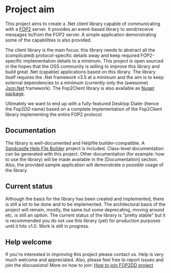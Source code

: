 # Project aim
This project aims to create a .Net client library capable of communicating with a [FOP2](http://fop2.com) server. It provides an event-based library to send/receive messages to/from the FOP2 server. A simple application demonstrating some of the capabilities is also provided.

The client library is the main focus; this library needs to abstract all the (complicated) protocol-specific details away and keep required FOP2-specific implementation details to a minimum. This project is open sourced in the hopes that the OSS community is willing to improve this library and build great .Net (capable) applications based on this library. The library itself requires the .Net framework v3.5 at a minimum and the aim is to keep external dependencies to a minimum (currently only the (awesome) [Json.Net](https://www.nuget.org/packages/Newtonsoft.Json/) framework). The Fop2Client library is also available as [Nuget package](http://nuget.org/packages/fop2clientlib).

Ultimately we want to end up with a fully-featured Desktop Dialer (hence the Fop2*DD* name) based on a complete implementation of the Fop2Client library implementing the entire FOP2 protocol.

## Documentation
The library is well-documented and Helpfile builder-compatible. A [Sandcastle Help File Builder](http://shfb.codeplex.com) project is included. Class-level documentation can be generated with this project. Other documentation (for example: how to use the library) will be made available in the [Documentation] section. Also, the provided sample application will demonstrate _a possible_ usage of the library.

## Current status
Although the basis for the library has been created and implemented, there is still a lot to be done and to be implemented. The architectural basis of the project will remain, mostly, the same but some deprecating, moving around etc. is still an option. The current status of the library is "pretty stable" but it is recommended you do not use this library (yet) for production purposes until it hits v1.0. Work is still in progress.

## Help welcome
If you're interested in improving this project please contact us. Help is very much welcome and appreciated. Also, please feel free to report issues and join the discussions! More on how to join: [How to join FOP2DD project](/KeenSystemsNL/Fop2DD/wiki/How-to-join-FOP2DD-project)
